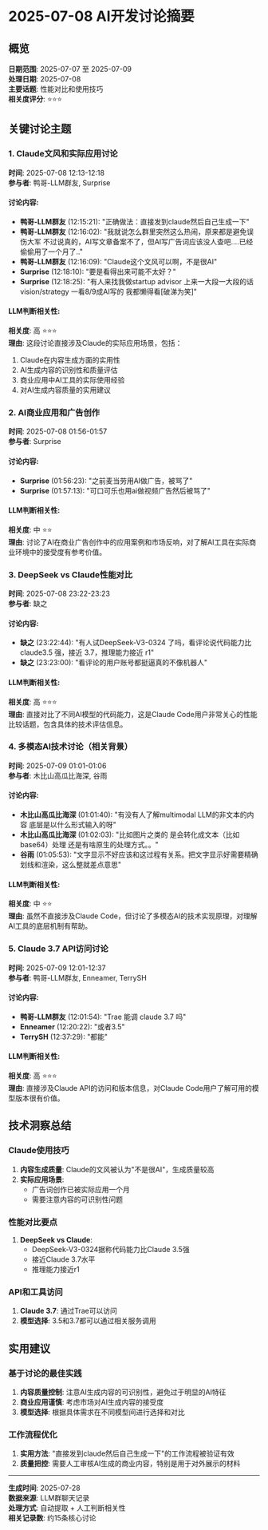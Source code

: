 # 2025-07-08 AI开发讨论摘要

## 概览
**日期范围**: 2025-07-07 至 2025-07-09  
**处理日期**: 2025-07-08  
**主要话题**: 性能对比和使用技巧  
**相关度评分**: ⭐⭐⭐  

## 关键讨论主题

### 1. Claude文风和实际应用讨论

**时间**: 2025-07-08 12:13-12:18  
**参与者**: 鸭哥-LLM群友, Surprise  

#### 讨论内容:
- **鸭哥-LLM群友** (12:15:21): "正确做法：直接发到claude然后自己生成一下"
- **鸭哥-LLM群友** (12:16:02): "我就说怎么群里突然这么热闹，原来都是避免误伤大军 不过说真的，AI写文章备案不了，但AI写广告词应该没人查吧….已经偷偷用了一个月了.."
- **鸭哥-LLM群友** (12:16:09): "Claude这个文风可以啊，不是很AI"
- **Surprise** (12:18:10): "要是看得出来可能不太好？"
- **Surprise** (12:18:25): "有人来找我做startup advisor 上来一大段一大段的话 vision/strategy 一看8/9成AI写的 我都懒得看[破涕为笑]"

#### LLM判断相关性:
**相关度**: 高 ⭐⭐⭐  
**理由**: 这段讨论直接涉及Claude的实际应用场景，包括：
1. Claude在内容生成方面的实用性
2. AI生成内容的识别性和质量评估
3. 商业应用中AI工具的实际使用经验
4. 对AI生成内容质量的实用建议

### 2. AI商业应用和广告创作

**时间**: 2025-07-08 01:56-01:57  
**参与者**: Surprise  

#### 讨论内容:
- **Surprise** (01:56:23): "之前麦当劳用AI做广告，被骂了"
- **Surprise** (01:57:13): "可口可乐也用ai做视频广告然后被骂了"

#### LLM判断相关性:
**相关度**: 中 ⭐⭐  
**理由**: 讨论了AI在商业广告创作中的应用案例和市场反响，对了解AI工具在实际商业环境中的接受度有参考价值。

### 3. DeepSeek vs Claude性能对比

**时间**: 2025-07-08 23:22-23:23  
**参与者**: 缺之  

#### 讨论内容:
- **缺之** (23:22:44): "有人试DeepSeek-V3-0324 了吗，看评论说代码能力比 claude3.5 强，接近 3.7，推理能力接近 r1"
- **缺之** (23:23:00): "看评论的用户账号都挺逼真的不像机器人"

#### LLM判断相关性:
**相关度**: 高 ⭐⭐⭐  
**理由**: 直接对比了不同AI模型的代码能力，这是Claude Code用户非常关心的性能比较话题，包含具体的技术评估信息。

### 4. 多模态AI技术讨论（相关背景）

**时间**: 2025-07-09 01:01-01:06  
**参与者**: 木比山高瓜比海深, 谷雨  

#### 讨论内容:
- **木比山高瓜比海深** (01:01:40): "有没有人了解multimodal LLM的非文本的内容 底层是以什么形式输入的呀"
- **木比山高瓜比海深** (01:02:03): "比如图片之类的 是会转化成文本（比如base64）处理 还是有啥原生的处理方式。。"
- **谷雨** (01:05:53): "文字显示不好应该和这过程有关系。把文字显示好需要精确划线和渲染，这么整就差点意思"

#### LLM判断相关性:
**相关度**: 中 ⭐⭐  
**理由**: 虽然不直接涉及Claude Code，但讨论了多模态AI的技术实现原理，对理解AI工具的底层机制有帮助。

### 5. Claude 3.7 API访问讨论

**时间**: 2025-07-09 12:01-12:37  
**参与者**: 鸭哥-LLM群友, Enneamer, TerrySH  

#### 讨论内容:
- **鸭哥-LLM群友** (12:01:54): "Trae 能调 claude 3.7 吗"
- **Enneamer** (12:20:22): "或者3.5"
- **TerrySH** (12:37:29): "都能"

#### LLM判断相关性:
**相关度**: 高 ⭐⭐⭐  
**理由**: 直接涉及Claude API的访问和版本信息，对Claude Code用户了解可用的模型版本很有价值。

## 技术洞察总结

### Claude使用技巧
1. **内容生成质量**: Claude的文风被认为"不是很AI"，生成质量较高
2. **实际应用场景**: 
   - 广告词创作已被实际应用一个月
   - 需要注意内容的可识别性问题

### 性能对比要点
1. **DeepSeek vs Claude**: 
   - DeepSeek-V3-0324据称代码能力比Claude 3.5强
   - 接近Claude 3.7水平
   - 推理能力接近r1

### API和工具访问
1. **Claude 3.7**: 通过Trae可以访问
2. **模型选择**: 3.5和3.7都可以通过相关服务调用

## 实用建议

### 基于讨论的最佳实践
1. **内容质量控制**: 注意AI生成内容的可识别性，避免过于明显的AI特征
2. **商业应用谨慎**: 考虑市场对AI生成内容的接受度
3. **模型选择**: 根据具体需求在不同模型间进行选择和对比

### 工作流程优化
1. **实用方法**: "直接发到claude然后自己生成一下"的工作流程被验证有效
2. **质量把控**: 需要人工审核AI生成的商业内容，特别是用于对外展示的材料

---

**生成时间**: 2025-07-28  
**数据来源**: LLM群聊天记录  
**处理方式**: 自动提取 + 人工判断相关性  
**相关记录数**: 约15条核心讨论